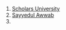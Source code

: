 1. [Scholars University](https://www.youtube.com/@UniversityofScholars/search?query=oop)
2. [ Sayyedul Awwab](https://sayyedulawwab.com/blog)
3. 